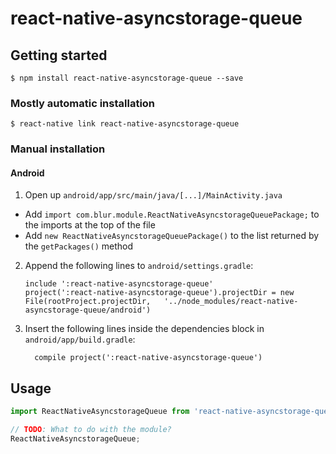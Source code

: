 
# react-native-asyncstorage-queue

## Getting started

`$ npm install react-native-asyncstorage-queue --save`

### Mostly automatic installation

`$ react-native link react-native-asyncstorage-queue`

### Manual installation


#### Android

1. Open up `android/app/src/main/java/[...]/MainActivity.java`
  - Add `import com.blur.module.ReactNativeAsyncstorageQueuePackage;` to the imports at the top of the file
  - Add `new ReactNativeAsyncstorageQueuePackage()` to the list returned by the `getPackages()` method
2. Append the following lines to `android/settings.gradle`:
  	```
  	include ':react-native-asyncstorage-queue'
  	project(':react-native-asyncstorage-queue').projectDir = new File(rootProject.projectDir, 	'../node_modules/react-native-asyncstorage-queue/android')
  	```
3. Insert the following lines inside the dependencies block in `android/app/build.gradle`:
  	```
      compile project(':react-native-asyncstorage-queue')
  	```


## Usage
```javascript
import ReactNativeAsyncstorageQueue from 'react-native-asyncstorage-queue';

// TODO: What to do with the module?
ReactNativeAsyncstorageQueue;
```
